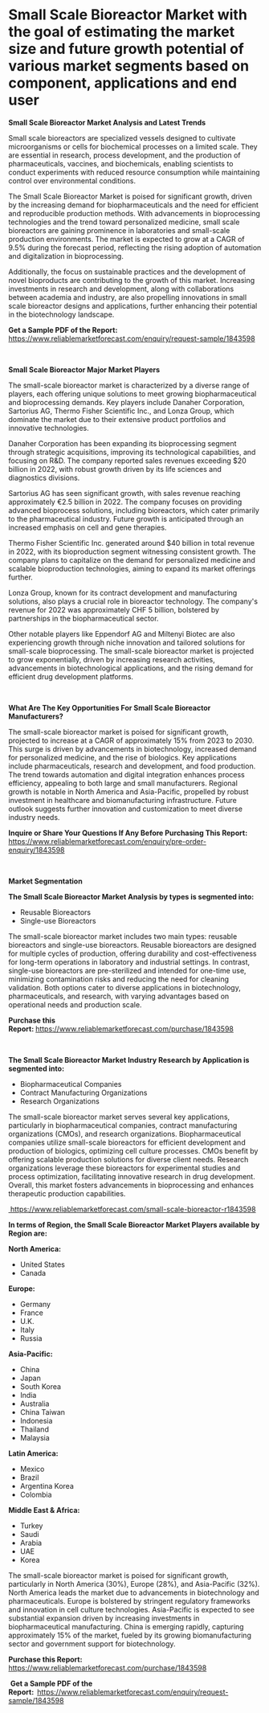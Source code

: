 <p><h1>Small Scale Bioreactor Market with the goal of estimating the market size and future growth potential of various market segments based on component, applications and end user</h1></p><p><strong>Small Scale Bioreactor Market Analysis and Latest Trends</strong></p>
<p><p>Small scale bioreactors are specialized vessels designed to cultivate microorganisms or cells for biochemical processes on a limited scale. They are essential in research, process development, and the production of pharmaceuticals, vaccines, and biochemicals, enabling scientists to conduct experiments with reduced resource consumption while maintaining control over environmental conditions.</p><p>The Small Scale Bioreactor Market is poised for significant growth, driven by the increasing demand for biopharmaceuticals and the need for efficient and reproducible production methods. With advancements in bioprocessing technologies and the trend toward personalized medicine, small scale bioreactors are gaining prominence in laboratories and small-scale production environments. The market is expected to grow at a CAGR of 9.5% during the forecast period, reflecting the rising adoption of automation and digitalization in bioprocessing.</p><p>Additionally, the focus on sustainable practices and the development of novel bioproducts are contributing to the growth of this market. Increasing investments in research and development, along with collaborations between academia and industry, are also propelling innovations in small scale bioreactor designs and applications, further enhancing their potential in the biotechnology landscape.</p></p>
<p><strong>Get a Sample PDF of the Report:&nbsp;</strong> <a href="https://www.reliablemarketforecast.com/enquiry/request-sample/1843598?utm_campaign=3126&utm_medium=2&utm_source=Github&utm_content=ia&utm_term=13042025&utm_id=small-scale-bioreactor">https://www.reliablemarketforecast.com/enquiry/request-sample/1843598</a></p>
<p>&nbsp;</p>
<p><strong>Small Scale Bioreactor Major Market Players</strong></p>
<p><p>The small-scale bioreactor market is characterized by a diverse range of players, each offering unique solutions to meet growing biopharmaceutical and bioprocessing demands. Key players include Danaher Corporation, Sartorius AG, Thermo Fisher Scientific Inc., and Lonza Group, which dominate the market due to their extensive product portfolios and innovative technologies.</p><p>Danaher Corporation has been expanding its bioprocessing segment through strategic acquisitions, improving its technological capabilities, and focusing on R&D. The company reported sales revenues exceeding $20 billion in 2022, with robust growth driven by its life sciences and diagnostics divisions.</p><p>Sartorius AG has seen significant growth, with sales revenue reaching approximately €2.5 billion in 2022. The company focuses on providing advanced bioprocess solutions, including bioreactors, which cater primarily to the pharmaceutical industry. Future growth is anticipated through an increased emphasis on cell and gene therapies.</p><p>Thermo Fisher Scientific Inc. generated around $40 billion in total revenue in 2022, with its bioproduction segment witnessing consistent growth. The company plans to capitalize on the demand for personalized medicine and scalable bioproduction technologies, aiming to expand its market offerings further.</p><p>Lonza Group, known for its contract development and manufacturing solutions, also plays a crucial role in bioreactor technology. The company's revenue for 2022 was approximately CHF 5 billion, bolstered by partnerships in the biopharmaceutical sector.</p><p>Other notable players like Eppendorf AG and Miltenyi Biotec are also experiencing growth through niche innovation and tailored solutions for small-scale bioprocessing. The small-scale bioreactor market is projected to grow exponentially, driven by increasing research activities, advancements in biotechnological applications, and the rising demand for efficient drug development platforms.</p></p>
<p>&nbsp;</p>
<p><strong>What Are The Key Opportunities For Small Scale Bioreactor Manufacturers?</strong></p>
<p><p>The small-scale bioreactor market is poised for significant growth, projected to increase at a CAGR of approximately 15% from 2023 to 2030. This surge is driven by advancements in biotechnology, increased demand for personalized medicine, and the rise of biologics. Key applications include pharmaceuticals, research and development, and food production. The trend towards automation and digital integration enhances process efficiency, appealing to both large and small manufacturers. Regional growth is notable in North America and Asia-Pacific, propelled by robust investment in healthcare and biomanufacturing infrastructure. Future outlook suggests further innovation and customization to meet diverse industry needs.</p></p>
<p><strong>Inquire or Share Your Questions If Any Before Purchasing This Report:</strong> <a href="https://www.reliablemarketforecast.com/enquiry/pre-order-enquiry/1843598?utm_campaign=3126&utm_medium=2&utm_source=Github&utm_content=ia&utm_term=13042025&utm_id=small-scale-bioreactor">https://www.reliablemarketforecast.com/enquiry/pre-order-enquiry/1843598</a></p>
<p>&nbsp;</p>
<p><strong>Market Segmentation</strong></p>
<p><strong>The Small Scale Bioreactor Market Analysis by types is segmented into:</strong></p>
<p><ul><li>Reusable Bioreactors</li><li>Single-use Bioreactors</li></ul></p>
<p><p>The small-scale bioreactor market includes two main types: reusable bioreactors and single-use bioreactors. Reusable bioreactors are designed for multiple cycles of production, offering durability and cost-effectiveness for long-term operations in laboratory and industrial settings. In contrast, single-use bioreactors are pre-sterilized and intended for one-time use, minimizing contamination risks and reducing the need for cleaning validation. Both options cater to diverse applications in biotechnology, pharmaceuticals, and research, with varying advantages based on operational needs and production scale.</p></p>
<p><strong>Purchase this Report:&nbsp;</strong><a href="https://www.reliablemarketforecast.com/purchase/1843598?utm_campaign=3126&utm_medium=2&utm_source=Github&utm_content=ia&utm_term=13042025&utm_id=small-scale-bioreactor">https://www.reliablemarketforecast.com/purchase/1843598</a></p>
<p>&nbsp;</p>
<p><strong>The Small Scale Bioreactor Market Industry Research by Application is segmented into:</strong></p>
<p><ul><li>Biopharmaceutical Companies</li><li>Contract Manufacturing Organizations</li><li>Research Organizations</li></ul></p>
<p><p>The small-scale bioreactor market serves several key applications, particularly in biopharmaceutical companies, contract manufacturing organizations (CMOs), and research organizations. Biopharmaceutical companies utilize small-scale bioreactors for efficient development and production of biologics, optimizing cell culture processes. CMOs benefit by offering scalable production solutions for diverse client needs. Research organizations leverage these bioreactors for experimental studies and process optimization, facilitating innovative research in drug development. Overall, this market fosters advancements in bioprocessing and enhances therapeutic production capabilities.</p></p>
<p><a href="https://www.reliablemarketforecast.com/small-scale-bioreactor-r1843598?utm_campaign=3126&utm_medium=2&utm_source=Github&utm_content=ia&utm_term=13042025&utm_id=small-scale-bioreactor">&nbsp;https://www.reliablemarketforecast.com/small-scale-bioreactor-r1843598</a></p>
<p><strong>In terms of Region, the Small Scale Bioreactor Market Players available by Region are:</strong></p>
<p>
    <p> <strong> North America: </strong>
        <ul>
            <li>United States</li>
            <li>Canada</li>
        </ul>
        </p> 
    <p> <strong> Europe: </strong>
        <ul>
            <li>Germany</li>
            <li>France</li>
            <li>U.K.</li>
            <li>Italy</li>
            <li>Russia</li>
        </ul>
        </p> 
    <p> <strong> Asia-Pacific: </strong>
        <ul>
            <li>China</li>
            <li>Japan</li>
            <li>South Korea</li>
            <li>India</li>
            <li>Australia</li>
            <li>China Taiwan</li>
            <li>Indonesia</li>
            <li>Thailand</li>
            <li>Malaysia</li>
        </ul>
        </p> 
    <p> <strong> Latin America: </strong>
        <ul>
            <li>Mexico</li>
            <li>Brazil</li>
            <li>Argentina Korea</li>
            <li>Colombia</li>
        </ul>
        </p> 
    <p> <strong> Middle East & Africa: </strong>
        <ul>
            <li>Turkey</li>
            <li>Saudi</li>
            <li>Arabia</li>
            <li>UAE</li>
            <li>Korea</li>
        </ul>
    </p>
    </p>
<p><p>The small-scale bioreactor market is poised for significant growth, particularly in North America (30%), Europe (28%), and Asia-Pacific (32%). North America leads the market due to advancements in biotechnology and pharmaceuticals. Europe is bolstered by stringent regulatory frameworks and innovation in cell culture technologies. Asia-Pacific is expected to see substantial expansion driven by increasing investments in biopharmaceutical manufacturing. China is emerging rapidly, capturing approximately 15% of the market, fueled by its growing biomanufacturing sector and government support for biotechnology.</p></p>
<p><strong>Purchase this Report: </strong><a href="https://www.reliablemarketforecast.com/purchase/1843598?utm_campaign=3126&utm_medium=2&utm_source=Github&utm_content=ia&utm_term=13042025&utm_id=small-scale-bioreactor">https://www.reliablemarketforecast.com/purchase/1843598</a></p>
<p>&nbsp;<strong>Get a Sample PDF of the Report:&nbsp;&nbsp;</strong><a href="https://www.reliablemarketforecast.com/enquiry/request-sample/1843598?utm_campaign=3126&utm_medium=2&utm_source=Github&utm_content=ia&utm_term=13042025&utm_id=small-scale-bioreactor">https://www.reliablemarketforecast.com/enquiry/request-sample/1843598</a></p>
<p><strong></strong></p>
<p><p></p><p></p><p></p></p>